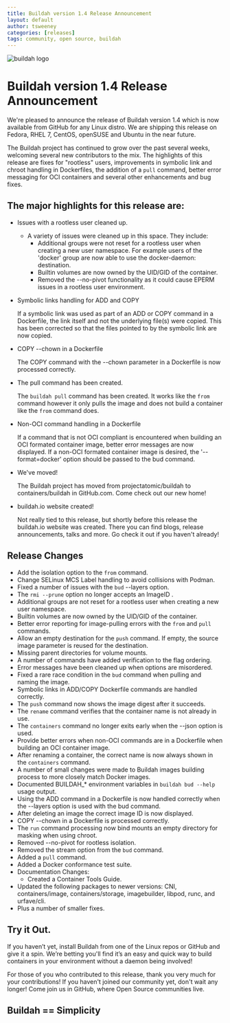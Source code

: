 ```yaml
---
title: Buildah version 1.4 Release Announcement
layout: default
author: tsweeney
categories: [releases]
tags: community, open source, buildah
---
```

![buildah logo](https://buildah.io/images/buildah.png)

# Buildah version 1.4 Release Announcement

We're pleased to announce the release of Buildah version 1.4 which is now available from GitHub for any Linux distro.  We are shipping this release on Fedora, RHEL 7, CentOS, openSUSE and Ubuntu in the near future.

The Buildah project has continued to grow over the past several weeks, welcoming several new contributors to the mix.  The highlights of this release are fixes for "rootless" users, improvements in symbolic link and chroot handling in Dockerfiles, the addition of a `pull` command, better error messaging for OCI containers and several other enhancements and bug fixes.

<!--readmore-->
## The major highlights for this release are:

* Issues with a rootless user cleaned up.
    - A variety of issues were cleaned up in this space.  They include:
        * Additional groups were not reset for a rootless user when creating a new user namespace.  For example users of the 'docker' group are now able to use the docker-daemon: destination.
        * Builtin volumes are now owned by the UID/GID of the container.
        * Removed the --no-pivot functionality as it could cause EPERM issues in a rootless user environment.

* Symbolic links handling for ADD and COPY

    If a symbolic link was used as part of an ADD or COPY command in a Dockerfile, the link itself and not the underlying file(s) were copied.  This has been corrected so that the files pointed to by the symbolic link are now copied.

* COPY --chown in a Dockerfile

    The COPY command with the --chown parameter in a Dockerfile is now processed correctly.

* The pull command has been created.

    The `buildah pull` command has been created.  It works like the `from` command however it only pulls the image and does not build a container like the `from` command does.

* Non-OCI command handling in a Dockerfile

    If a command that is not OCI compliant is encountered when building an OCI formated container image, better error messages are now displayed.  If a non-OCI formated container image is desired, the '--format=docker' option should be passed to the bud command.

* We've moved!

    The Buildah project has moved from projectatomic/buildah to containers/buildah in GitHub.com.  Come check out our new home!

* buildah.io website created!

    Not really tied to this release, but shortly before this release the buildah.io website was created.  There you can find blogs, release announcements, talks and more.  Go check it out if you haven't already!

## Release Changes

* Add the isolation option to the `from` command.
* Change SELinux MCS Label handling to avoid collisions with Podman.
* Fixed a number of issues with the `bud` --layers option.
* The `rmi --prune` option no longer accepts an ImageID .
* Additional groups are not reset for a rootless user when creating a new user namespace.
* Builtin volumes are now owned by the UID/GID of the container.
* Better error reporting for image-pulling errors with the `from` and `pull` commands.
* Allow an empty destination for the `push` command.  If empty, the source image parameter is reused for the destination.
* Missing parent directories for volume mounts.
* A number of commands have added verification to the flag ordering.
* Error messages have been cleaned up when options are misordered.
* Fixed a rare race condition in the `bud` command when pulling and naming the image.
* Symbolic links in ADD/COPY Dockerfile commands are handled correctly.
* The `push` command now shows the image digest after it succeeds.
* The `rename` command verifies that the container name is not already in use.
* The `containers` command no longer exits early when the --json option is used.
* Provide better errors when non-OCI commands are in a Dockerfile when building an OCI container image.
* After renaming a container, the correct name is now always shown in the `containers` command.
* A number of small changes were made to Buildah images building process to more closely match Docker images.
* Documented BUILDAH_* environment variables in `buildah bud --help` usage output.
* Using the ADD command in a Dockerfile is now handled correctly when the --layers option is used with the bud command.
* After deleting an image the correct image ID is now displayed.
* COPY --chown in a Dockerfile is processed correctly.
* The `run` command processing now bind mounts an empty directory for masking when using chroot.
* Removed --no-pivot for rootless isolation.
* Removed the stream option from the `bud` command.
* Added a `pull` command.
* Added a Docker conformance test suite.
* Documentation Changes:
    * Created a Container Tools Guide.
* Updated the following packages to newer versions:  CNI, containers/image, containers/storage, imagebuilder, libpod, runc, and urfave/cli.
* Plus a number of smaller fixes.

## Try it Out.

If you haven’t yet, install Buildah from one of the Linux repos or GitHub and give it a spin.  We’re betting you'll find it’s an easy and quick way to build containers in your environment without a daemon being involved!

For those of you who contributed to this release, thank you very much for your contributions!  If you haven't joined our community yet, don't wait any longer!  Come join us in GitHub, where Open Source communities live.

## Buildah == Simplicity
